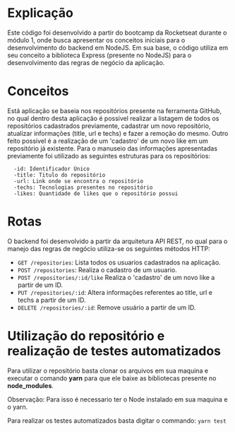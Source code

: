 # Explicação

Este código foi desenvolvido a partir do bootcamp da Rocketseat durante o módulo 1, onde busca apresentar os conceitos iniciais para o desenvolvimento do backend em NodeJS. Em sua base, o código utiliza em seu conceito a biblioteca Express (presente no NodeJS) para o desenvolvimento das regras de negócio da aplicação.

# Conceitos

Está aplicação se baseia nos repositórios presente na ferramenta GitHub, no qual dentro desta aplicação é possivel realizar a listagem de todos os repositórios cadastrados previamente, cadastrar um novo repositório, atualizar informações (title, url e techs) e fazer a remoção do mesmo. Outro feito possivel é a realização de um 'cadastro' de um novo like em um repositório já existente. Para o manuseio das informações apresentadas previamente foi utilizado as seguintes estruturas para os repositórios:
```
  -id: Identificador Único
  -title: Titulo do repositório
  -url: Link onde se encontra o repositório
  -techs: Tecnologias presentes no repositório
  -likes: Quantidade de likes que o repositório possui
```

# Rotas

O backend foi desenvolvido a partir da arquitetura API REST, no qual para o manejo das regras de negócio utiliza-se
os seguintes métodos HTTP:
  
  - ```GET /repositories```: Lista todos os usuarios cadastrados na aplicação.
  - ```POST /repositories```: Realiza o cadastro de um usuario.
  - ```POST /repositories/:id/like``` Realiza o 'cadastro' de um novo like
  a partir de um ID.
  - ```PUT /repositories/:id```: Altera informações referentes ao title, url e techs a partir de um ID. 
  - ```DELETE /repositories/:id```: Remove usuário a partir de um ID.
  
  
# Utilização do repositório e realização de testes automatizados
  
  Para utilizar o repositório basta clonar os arquivos em sua maquina e executar o comando **yarn** para que ele
  baixe as bibliotecas presente no **node_modules**.
  
  Observação: Para isso é necessario ter o Node instalado em sua maquina e o yarn.
  
  Para realizar os testes automatizados basta digitar o commando:
  ```yarn test```
  


